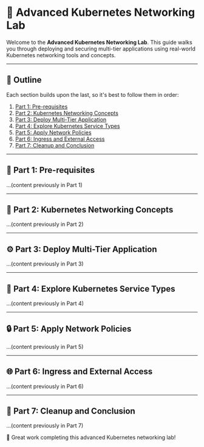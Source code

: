 # 🧭 Advanced Kubernetes Networking Lab

Welcome to the **Advanced Kubernetes Networking Lab**. This guide walks you through deploying and securing multi-tier applications using real-world Kubernetes networking tools and concepts.

---

## 📘 Outline

Each section builds upon the last, so it's best to follow them in order:

1. [Part 1: Pre-requisites](#-part-1-pre-requisites)
2. [Part 2: Kubernetes Networking Concepts](#-part-2-kubernetes-networking-concepts)
3. [Part 3: Deploy Multi-Tier Application](#-part-3-deploy-multi-tier-application)
4. [Part 4: Explore Kubernetes Service Types](#-part-4-explore-kubernetes-service-types)
5. [Part 5: Apply Network Policies](#-part-5-apply-network-policies)
6. [Part 6: Ingress and External Access](#-part-6-ingress-and-external-access)
7. [Part 7: Cleanup and Conclusion](#-part-7-cleanup-and-conclusion)

---

## 🚧 Part 1: Pre-requisites

...(content previously in Part 1)

---

## 🧠 Part 2: Kubernetes Networking Concepts

...(content previously in Part 2)

---

## ⚙️ Part 3: Deploy Multi-Tier Application

...(content previously in Part 3)

---

## 🧪 Part 4: Explore Kubernetes Service Types

...(content previously in Part 4)

---

## 🔒 Part 5: Apply Network Policies

...(content previously in Part 5)

---

## 🌐 Part 6: Ingress and External Access

...(content previously in Part 6)

---

## 🧹 Part 7: Cleanup and Conclusion

...(content previously in Part 7)

👏 Great work completing this advanced Kubernetes networking lab!
